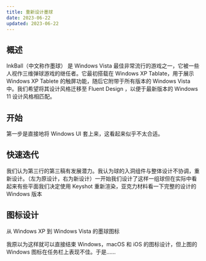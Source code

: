 ```yaml
---
title: 重新设计墨球
date: 2023-06-22
updated: 2023-06-22
---
```


## 概述

InkBall（中文称作墨球） 是 Windows Vista 最佳非常流行的游戏之一，它被一些人视作三维弹球游戏的继任者。它最初搭载在 Windows XP Tablate，用于展示 Windows XP Tablete 的触屏功能，随后它附带于所有版本的 Windows Vista 中。我们希望将其设计风格迁移至 Fluent Design ，以便于最新版本的 Windows 11 设计风格相匹配。

## 开始

第一步是直接地将 Windows UI 套上来，这看起来似乎不太合适。

## 快速迭代

我们认为第三行的第三稿有发展潜力。我认为球的入洞组件与整体设计不协调，重新设计。（左为原设计，右为新设计）一开始我们设计了这样一组球但在实际中看起来有些平面我们决定使用 Keyshot 重新渲染，亚克力材料看一下完整的设计的 Windows 版本

## 图标设计

从 Windows XP 到 Windows Vista 的墨球图标

我原以为这样就可以直接结束 Windows，macOS 和 iOS 的图标设计，但上图的 Windows 图标在任务栏上表现不佳。于是……
